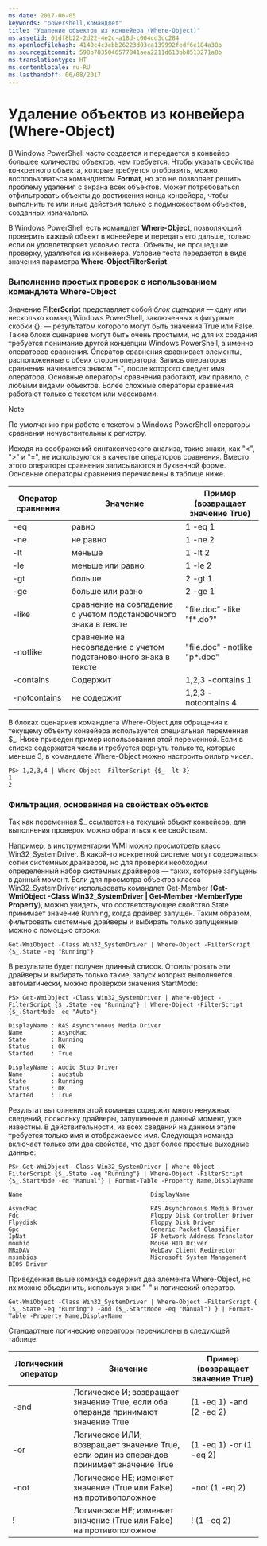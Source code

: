 ```yaml
---
ms.date: 2017-06-05
keywords: "powershell,командлет"
title: "Удаление объектов из конвейера (Where-Object)"
ms.assetid: 01df8b22-2d22-4e2c-a18d-c004cd3cc284
ms.openlocfilehash: 4140c4c3ebb26223d03ca139992fedf6e184a38b
ms.sourcegitcommit: 598b7835046577841aea2211d613bb8513271a8b
ms.translationtype: HT
ms.contentlocale: ru-RU
ms.lasthandoff: 06/08/2017
---
```

# <a name="removing-objects-from-the-pipeline-where-object"></a>Удаление объектов из конвейера (Where-Object)
В Windows PowerShell часто создается и передается в конвейер большее количество объектов, чем требуется. Чтобы указать свойства конкретного объекта, которые требуется отобразить, можно воспользоваться командлетом **Format**, но это не позволяет решить проблему удаления с экрана всех объектов. Может потребоваться отфильтровать объекты до достижения конца конвейера, чтобы выполнить те или иные действия только с подмножеством объектов, созданных изначально.

В Windows PowerShell есть командлет **Where-Object**, позволяющий проверить каждый объект в конвейере и передать его дальше, только если он удовлетворяет условию теста. Объекты, не прошедшие проверку, удаляются из конвейера. Условие теста передается в виде значения параметра **Where-ObjectFilterScript**.

### <a name="performing-simple-tests-with-where-object"></a>Выполнение простых проверок с использованием командлета Where-Object
Значение **FilterScript** представляет собой *блок сценария* — одну или несколько команд Windows PowerShell, заключенных в фигурные скобки {}, — результатом которого могут быть значения True или False. Такие блоки сценариев могут быть очень простыми, но для их создания требуется понимание другой концепции Windows PowerShell, а именно операторов сравнения. Оператор сравнения сравнивает элементы, расположенные с обеих сторон оператора. Запись операторов сравнения начинается знаком "-", после которого следует имя оператора. Основные операторы сравнения работают, как правило, с любыми видами объектов. Более сложные операторы сравнения работают только с текстом или массивами.

> [!NOTE]
> По умолчанию при работе с текстом в Windows PowerShell операторы сравнения нечувствительны к регистру.

Исходя из соображений синтаксического анализа, такие знаки, как "<", ">" и "=", не используются в качестве операторов сравнения. Вместо этого операторы сравнения записываются в буквенной форме. Основные операторы сравнения перечислены в таблице ниже.

|Оператор сравнения|Значение|Пример (возвращает значение True)|
|-----------------------|-----------|--------------------------|
|-eq|равно|1 -eq 1|
|-ne|не равно|1 -ne 2|
|-lt|меньше|1 -lt 2|
|-le|меньше или равно|1 -le 2|
|-gt|больше|2 -gt 1|
|-ge|больше или равно|2 -ge 1|
|-like|сравнение на совпадение с учетом подстановочного знака в тексте|"file.doc" -like "f\*.do?"|
|-notlike|сравнение на несовпадение с учетом подстановочного знака в тексте|"file.doc" -notlike "p\*.doc"|
|-contains|Содержит|1,2,3 -contains 1|
|-notcontains|не содержит|1,2,3 -notcontains 4|

В блоках сценариев командлета Where-Object для обращения к текущему объекту конвейера используется специальная переменная $_. Ниже приведен пример использования этой переменной. Если в списке содержатся числа и требуется вернуть только те, которые меньше 3, в командлете Where-Object можно настроить фильтр чисел.

```
PS> 1,2,3,4 | Where-Object -FilterScript {$_ -lt 3}
1
2
```

### <a name="filtering-based-on-object-properties"></a>Фильтрация, основанная на свойствах объектов
Так как переменная $_ ссылается на текущий объект конвейера, для выполнения проверок можно обратиться к ее свойствам.

Например, в инструментарии WMI можно просмотреть класс Win32_SystemDriver. В какой-то конкретной системе могут содержаться сотни системных драйверов, но для проверки необходим определенный набор системных драйверов — таких, которые запущены в данный момент. Если для просмотра объектов класса Win32_SystemDriver использовать командлет Get-Member (**Get-WmiObject -Class Win32_SystemDriver | Get-Member -MemberType Property**), можно увидеть, что соответствующее свойство State принимает значение Running, когда драйвер запущен. Таким образом, фильтровать системные драйверы и выбирать только запущенные можно с помощью строки:

```
Get-WmiObject -Class Win32_SystemDriver | Where-Object -FilterScript {$_.State -eq "Running"}
```

В результате будет получен длинный список. Отфильтровать эти драйверы и выбирать только такие, запуск которых выполняется автоматически, можно проверкой значения StartMode:

```
PS> Get-WmiObject -Class Win32_SystemDriver | Where-Object -FilterScript {$_.State -eq "Running"} | Where-Object -FilterScript {$_.StartMode -eq "Auto"}

DisplayName : RAS Asynchronous Media Driver
Name        : AsyncMac
State       : Running
Status      : OK
Started     : True

DisplayName : Audio Stub Driver
Name        : audstub
State       : Running
Status      : OK
Started     : True
```

Результат выполнения этой команды содержит много ненужных сведений, поскольку драйверы, запущенные в данный момент, уже известны. В действительности, из всех сведений на данном этапе требуется только имя и отображаемое имя. Следующая команда включает только эти два свойства, что дает более простые выходные данные:

```
PS> Get-WmiObject -Class Win32_SystemDriver | Where-Object -FilterScript {$_.State -eq "Running"} | Where-Object -FilterScript {$_.StartMode -eq "Manual"} | Format-Table -Property Name,DisplayName

Name                                    DisplayName
----                                    -----------
AsyncMac                                RAS Asynchronous Media Driver
Fdc                                     Floppy Disk Controller Driver
Flpydisk                                Floppy Disk Driver
Gpc                                     Generic Packet Classifier
IpNat                                   IP Network Address Translator
mouhid                                  Mouse HID Driver
MRxDAV                                  WebDav Client Redirector
mssmbios                                Microsoft System Management BIOS Driver
```

Приведенная выше команда содержит два элемента Where-Object, но их можно объединить, используя знак "-" и логический оператор.

```
Get-WmiObject -Class Win32_SystemDriver | Where-Object -FilterScript { ($_.State -eq "Running") -and ($_.StartMode -eq "Manual") } | Format-Table -Property Name,DisplayName
```

Стандартные логические операторы перечислены в следующей таблице.

|Логический оператор|Значение|Пример (возвращает значение True)|
|--------------------|-----------|--------------------------|
|-and|Логическое И; возвращает значение True, если оба операнда принимают значение True|(1 -eq 1) -and (2 -eq 2)|
|-or|Логическое ИЛИ; возвращает значение True, если один из операндов принимает значение True|(1 -eq 1) -or (1 -eq 2)|
|-not|Логическое НЕ; изменяет значение (True или False) на противоположное|-not (1 -eq 2)|
|\!|Логическое НЕ; изменяет значение (True или False) на противоположное|\! (1 -eq 2)|

